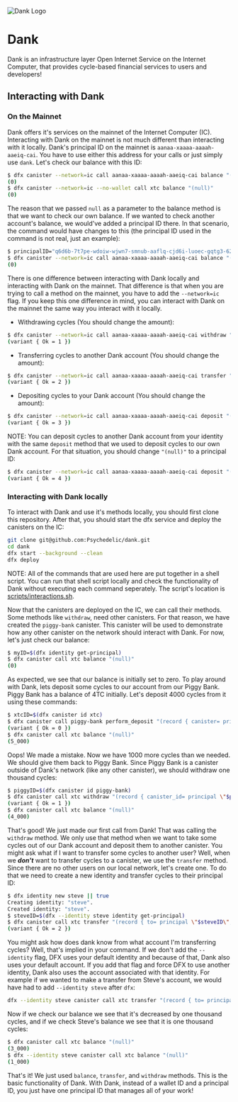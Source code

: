 ![Dank Logo](https://storageapi.fleek.co/fleek-team-bucket/Dank/Banner.png)

# Dank

Dank is an infrastructure layer Open Internet Service on the Internet Computer, that provides cycle-based financial services to users and developers!

## Interacting with Dank

### On the Mainnet

Dank offers it's services on the mainnet of the Internet Computer (IC). Interacting with Dank on the mainnet is not much different than interacting with it locally.
Dank's principal ID on the mainnet is `aanaa-xaaaa-aaaah-aaeiq-cai`. You have to use either this address for your calls or just simply use `dank`. Let's check our balance with this ID:

```bash
$ dfx canister --network=ic call aanaa-xaaaa-aaaah-aaeiq-cai balance "(null)"
(0)
$ dfx canister --network=ic --no-wallet call xtc balance "(null)"
(0)
```

The reason that we passed `null` as a parameter to the balance method is that we want to check our own balance. If we wanted to check
another account's balance, we would've added a principal ID there. In that scenario, the command would have changes to this
(the principal ID used in the command is not real, just an example):

```bash
$ principalID="q6d6b-7t7pe-wdoiw-wjwn7-smnub-aaflq-cjd6i-luoec-gqtg3-62hiy-7qe"
$ dfx canister --network=ic call aanaa-xaaaa-aaaah-aaeiq-cai balance "(principal \"$principalID\")"
(0)
```

There is one difference between interacting with Dank locally and interacting with Dank on the mainnet. That difference is that
when you are trying to call a method on the mainnet, you have to add the `--network=ic` flag. If you keep this one difference in mind, you can interact with Dank on the mainnet the same way you interact with it locally.

- Withdrawing cycles (You should change the amount):

```bash
$ dfx canister --network=ic call aanaa-xaaaa-aaaah-aaeiq-cai withdraw "(record { canister_id= principal \"some-canister's-principal-id\"; amount= 2000})"
(variant { Ok = 1 })
```

- Transferring cycles to another Dank account (You should change the amount):

```bash
$ dfx canister --network=ic call aanaa-xaaaa-aaaah-aaeiq-cai transfer "(record { to= principal \"some-account's-principal-id\"; amount= 1000 })"
(variant { Ok = 2 })
```

- Depositing cycles to your Dank account (You should change the amount):

```bash
$ dfx canister --network=ic call aanaa-xaaaa-aaaah-aaeiq-cai deposit "(null)" --with-cycles AMOUNT
(variant { Ok = 3 })
```

NOTE: You can deposit cycles to another Dank account from your identity with the same `deposit` method that we used to deposit cycles to our own Dank account. For that situation, you should change `"(null)"` to a principal ID:

```bash
$ dfx canister --network=ic call aanaa-xaaaa-aaaah-aaeiq-cai deposit "(principal \"Some-Principal-ID\")" --with-cycles AMOUNT
(variant { Ok = 4 })
```

### Interacting with Dank locally

To interact with Dank and use it's methods locally, you should first clone this repository.
After that, you should start the dfx service and deploy the canisters on the IC:

```bash
git clone git@github.com:Psychedelic/dank.git
cd dank
dfx start --background --clean
dfx deploy
```

NOTE: All of the commands that are used here are put together in a shell script. You can run that shell script locally and
check the functionality of Dank without executing each command seperately. The script's location is [scripts/interactions.sh](https://github.com/Psychedelic/dank/blob/nima/scripts/interactions.sh).

Now that the canisters are deployed on the IC, we can call their methods. Some methods like `withdraw`, need other canisters.
For that reason, we have created the `piggy-bank` canister. This canister will be used to demonstrate how any other canister on
the network should interact with Dank. For now, let's just check our balance:

```bash
$ myID=$(dfx identity get-principal)
$ dfx canister call xtc balance "(null)"
(0)
```

As expected, we see that our balance is initially set to zero. To play around with Dank, lets deposit some cycles to our account from
our Piggy Bank. Piggy Bank has a balance of 4TC initially. Let's deposit 4000 cycles from it using these commands:

```bash
$ xtcID=$(dfx canister id xtc)
$ dfx canister call piggy-bank perform_deposit "(record { canister= principal \"$xtcID\"; account=null; cycles=5000 })"
(variant { Ok = 0 })
$ dfx canister call xtc balance "(null)"
(5_000)
```

Oops! We made a mistake. Now we have 1000 more cycles than we needed. We should give them back to Piggy Bank. Since Piggy Bank
is a canister outside of Dank's network (like any other canister), we should withdraw one thousand cycles:

```bash
$ piggyID=$(dfx canister id piggy-bank)
$ dfx canister call xtc withdraw "(record { canister_id= principal \"$piggyID\"; amount= 2000})"
(variant { Ok = 1 })
$ dfx canister call xtc balance "(null)"
(4_000)
```

That's good! We just made our first call from Dank! That was calling the `withdraw` method. We only use that method when we want to
take some cycles out of our Dank account and deposit them to another canister. You might ask what if I want to transfer some cycles
to another user? Well, when we ___don't___ want to transfer cycles to a canister, we use the `transfer` method. Since there are no
other users on our local network, let's create one. To do that we need to create a new identity and transfer cycles to their principal ID:

```bash
$ dfx identity new steve || true
Creating identity: "steve".
Created identity: "steve".
$ steveID=$(dfx --identity steve identity get-principal)
$ dfx canister call xtc transfer "(record { to= principal \"$steveID\"; amount= 1000 })"
(variant { Ok = 2 })
```

You might ask how does dank know from what account I'm transferring cycles? Well, that's implied in your command. If we don't add
the `--identity` flag, DFX uses your default identity and because of that, Dank also uses your default account. If you add that flag
and force DFX to use another identity, Dank also uses the account associated with that identity. For example if we wanted to make a
transfer from Steve's account, we would have had to add `--identity steve` after `dfx`:

```bash
dfx --identity steve canister call xtc transfer "(record { to= principal \"some-principal-id\"; amount= 1000 })"
```

Now if we check our balance we see that it's decreased by one thousand cycles, and if we check Steve's balance we see that it is one thousand cycles:

```bash
$ dfx canister call xtc balance "(null)"
(3_000)
$ dfx --identity steve canister call xtc balance "(null)"
(1_000)
```

That's it! We just used `balance`, `transfer`, and `withdraw` methods. This is the basic functionality of Dank. With Dank, instead
of a wallet ID and a principal ID, you just have one principal ID that manages all of your work!
